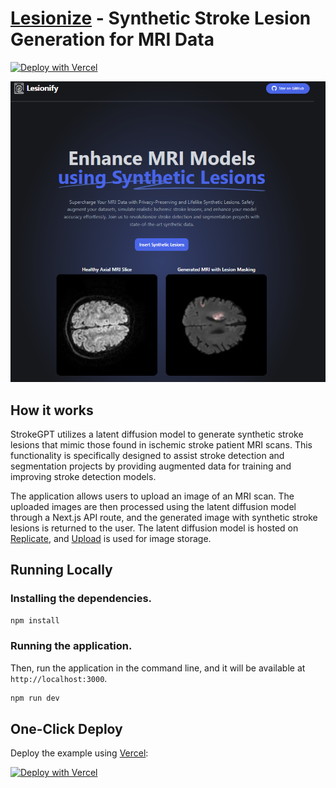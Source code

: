 # [Lesionize](https://lesionize.io) - Synthetic Stroke Lesion Generation for MRI Data

[![Deploy with Vercel](https://vercel.com/button)](https://vercel.com/new/clone?repository-url=https://github.com/Nutlope/strokeGPT&env=REPLICATE_API_KEY&project-name=stroke-GPT&repo-name=strokeGPT)

[![Stroke GPT](./public/screenshot.png)](https://strokeGPT.io)

## How it works

StrokeGPT utilizes a latent diffusion model to generate synthetic stroke lesions that mimic those found in ischemic stroke patient MRI scans. This functionality is specifically designed to assist stroke detection and segmentation projects by providing augmented data for training and improving stroke detection models.

The application allows users to upload an image of an MRI scan. The uploaded images are then processed using the latent diffusion model through a Next.js API route, and the generated image with synthetic stroke lesions is returned to the user. The latent diffusion model is hosted on [Replicate](https://replicate.com), and [Upload](https://upload.io) is used for image storage.

## Running Locally

### Installing the dependencies.

```bash
npm install
```

### Running the application.

Then, run the application in the command line, and it will be available at `http://localhost:3000`.

```bash
npm run dev
```

## One-Click Deploy

Deploy the example using [Vercel](https://vercel.com?utm_source=github&utm_medium=readme&utm_campaign=vercel-examples):

[![Deploy with Vercel](https://vercel.com/button)](https://vercel.com/new/clone?repository-url=https://github.com/Nutlope/strokeGPT&env=REPLICATE_API_KEY&project-name=stroke-GPT&repo-name=strokeGPT)
